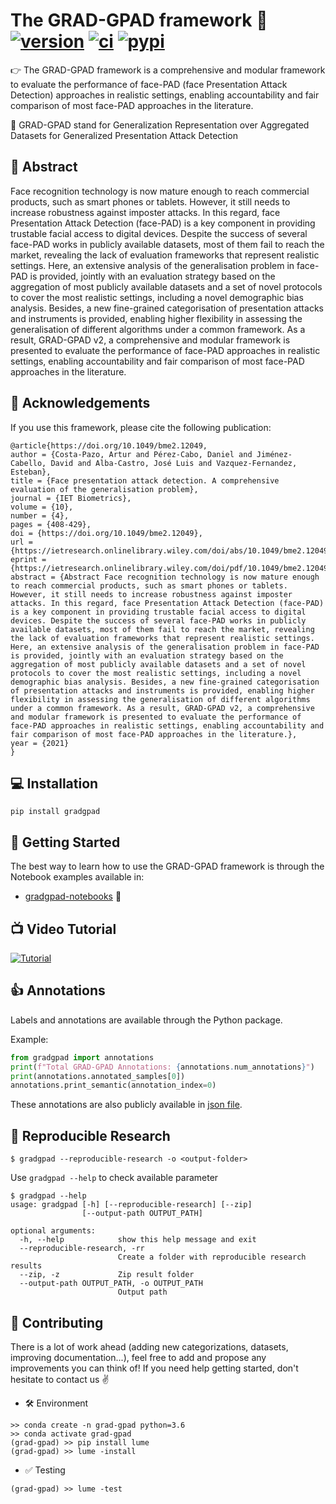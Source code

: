 # The GRAD-GPAD framework 🗿 [![version](https://img.shields.io/github/release/acostapazo/gradgpad/all.svg)](https://github.com/acostapazo/gradgpad/releases) [![ci](https://github.com/acostapazo/gradgpad/workflows/ci/badge.svg)](https://github.com/acostapazo/gradgpad/actions) [![pypi](https://img.shields.io/pypi/dm/gradgpad)](https://pypi.org/project/gradgpad/)


👉  The GRAD-GPAD framework is a comprehensive and modular framework to evaluate the performance of face-PAD (face Presentation Attack Detection) approaches in realistic settings, enabling accountability and fair comparison of most face-PAD approaches in the literature.

🙋  GRAD-GPAD stand for Generalization Representation over Aggregated Datasets for Generalized Presentation Attack Detection

## 🤔 Abstract 

Face recognition technology is now mature enough to reach commercial products, such as smart phones or tablets. However, it still needs to increase robustness against imposter attacks. In this regard, face Presentation Attack Detection (face-PAD) is a key component in providing trustable facial access to digital devices. Despite the success of several face-PAD works in publicly available datasets, most of them fail to reach the market, revealing the lack of evaluation frameworks that represent realistic settings. Here, an extensive analysis of the generalisation problem in face-PAD is provided, jointly with an evaluation strategy based on the aggregation of most publicly available datasets and a set of novel protocols to cover the most realistic settings, including a novel demographic bias analysis. Besides, a new fine-grained categorisation of presentation attacks and instruments is provided, enabling higher flexibility in assessing the generalisation of different algorithms under a common framework. As a result, GRAD-GPAD v2, a comprehensive and modular framework is presented to evaluate the performance of face-PAD approaches in realistic settings, enabling accountability and fair comparison of most face-PAD approaches in the literature.


## 🙏 Acknowledgements

If you use this framework, please cite the following publication:

```
@article{https://doi.org/10.1049/bme2.12049,
author = {Costa-Pazo, Artur and Pérez-Cabo, Daniel and Jiménez-Cabello, David and Alba-Castro, José Luis and Vazquez-Fernandez, Esteban},
title = {Face presentation attack detection. A comprehensive evaluation of the generalisation problem},
journal = {IET Biometrics},
volume = {10},
number = {4},
pages = {408-429},
doi = {https://doi.org/10.1049/bme2.12049},
url = {https://ietresearch.onlinelibrary.wiley.com/doi/abs/10.1049/bme2.12049},
eprint = {https://ietresearch.onlinelibrary.wiley.com/doi/pdf/10.1049/bme2.12049},
abstract = {Abstract Face recognition technology is now mature enough to reach commercial products, such as smart phones or tablets. However, it still needs to increase robustness against imposter attacks. In this regard, face Presentation Attack Detection (face-PAD) is a key component in providing trustable facial access to digital devices. Despite the success of several face-PAD works in publicly available datasets, most of them fail to reach the market, revealing the lack of evaluation frameworks that represent realistic settings. Here, an extensive analysis of the generalisation problem in face-PAD is provided, jointly with an evaluation strategy based on the aggregation of most publicly available datasets and a set of novel protocols to cover the most realistic settings, including a novel demographic bias analysis. Besides, a new fine-grained categorisation of presentation attacks and instruments is provided, enabling higher flexibility in assessing the generalisation of different algorithms under a common framework. As a result, GRAD-GPAD v2, a comprehensive and modular framework is presented to evaluate the performance of face-PAD approaches in realistic settings, enabling accountability and fair comparison of most face-PAD approaches in the literature.},
year = {2021}
}
```

## 💻 Installation

```console
pip install gradgpad
```

## 🚀 Getting Started

The best way to learn how to use the GRAD-GPAD framework is through the Notebook examples available in:

*  [gradgpad-notebooks](https://github.com/acostapazo/gradgpad-notebooks) 📔 

## 📺 Video Tutorial

[![Tutorial](https://img.youtube.com/vi/y5lQox0hmGU/0.jpg)](https://www.youtube.com/watch?v=y5lQox0hmGU)


## 👍 Annotations

Labels and annotations are available through the Python package. 

Example:

```python
from gradgpad import annotations
print(f"Total GRAD-GPAD Annotations: {annotations.num_annotations}")
print(annotations.annotated_samples[0])
annotations.print_semantic(annotation_index=0)
```

These annotations are also publicly available in [json file](https://github.com/acostapazo/gradgpad/blob/master/gradgpad/data/gradgpad_annotations.json).

## 📰 Reproducible Research

```console
$ gradgpad --reproducible-research -o <output-folder> 
```

Use `gradgpad --help` to check available parameter

```
$ gradgpad --help                         
usage: gradgpad [-h] [--reproducible-research] [--zip]
                [--output-path OUTPUT_PATH]

optional arguments:
  -h, --help            show this help message and exit
  --reproducible-research, -rr
                        Create a folder with reproducible research results
  --zip, -z             Zip result folder
  --output-path OUTPUT_PATH, -o OUTPUT_PATH
                        Output path
```

## 🤔 Contributing

There is a lot of work ahead (adding new categorizations, datasets, improving documentation...), feel free to add and propose any improvements you can think of! If you need help getting started, don't hesitate to contact us :v:

* 🛠️ Environment

```console
>> conda create -n grad-gpad python=3.6
>> conda activate grad-gpad
(grad-gpad) >> pip install lume
(grad-gpad) >> lume -install
```

* ✅ Testing

```console
(grad-gpad) >> lume -test
```

